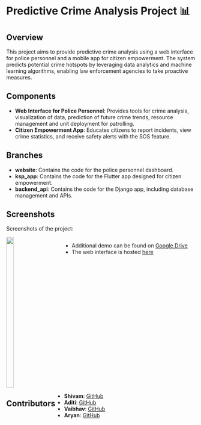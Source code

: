 # Predictive Crime Analysis Project 📊

## Overview

This project aims to provide predictive crime analysis using a web interface for police personnel and a mobile app for citizen empowerment. The system predicts potential crime hotspots by leveraging data analytics and machine learning algorithms, enabling law enforcement agencies to take proactive measures.

## Components

- **Web Interface for Police Personnel**: Provides tools for crime analysis, visualization of data, prediction of future crime trends, resource management and unit deployment for patrolling.
- **Citizen Empowerment App**: Educates citizens to report incidents, view crime statistics, and receive safety alerts with the SOS feature.

## Branches

- **website**: Contains the code for the police personnel dashboard.
- **ksp_app**: Contains the code for the Flutter app designed for citizen empowerment.
- **backend_api**: Contains the code for the Django app, including database management and APIs.

## Screenshots

Screenshots of the project:
<div style="display: flex; flex-wrap: wrap;">
    <img src="https://github.com/uyaditi/init0_ksp-datathon_round3/assets/126171723/b81eda70-8f2d-44ba-9659-7d5f13a7093c" style=" width: 20%; height: 400px; margin-right: 50px;"/>
   
<br/>

- Additional demo can be found on [Google Drive](https://drive.google.com/drive/folders/1nNsjRhrJDv29b7Yhly0kaSjmtjsi5Qi8?usp=sharing)
- The web interface is hosted [here](https://ksp-mauve.vercel.app/)

## Contributors

- **Shivam**: [GitHub](https://github.com/musteryasm)
- **Aditi**: [GitHub](https://github.com/uyaditi)
- **Vaibhav**: [GitHub](https://github.com/Phantom-IN)
- **Aryan**: [GitHub](https://github.com/XeHunter)
